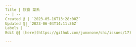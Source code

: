 ```yaml
---
Title | 饮食 菜系
-- | --
Created @ | `2023-05-16T13:28:00Z`
Updated @| `2023-06-04T14:11:36Z`
Labels | ``
Edit @| [here](https://github.com/junxnone/shi/issues/17)

---
```


